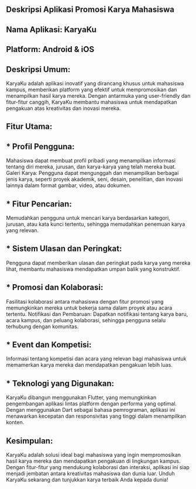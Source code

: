 ## Deskripsi Aplikasi Promosi Karya Mahasiswa

## Nama Aplikasi: KaryaKu

## Platform: Android & iOS

## Deskripsi Umum:
KaryaKu adalah aplikasi inovatif yang dirancang khusus untuk mahasiswa kampus, memberikan platform yang efektif untuk mempromosikan dan menampilkan hasil karya mereka. Dengan antarmuka yang user-friendly dan fitur-fitur canggih, KaryaKu membantu mahasiswa untuk mendapatkan pengakuan atas kreativitas dan inovasi mereka.

## Fitur Utama:

## * Profil Pengguna: 
Mahasiswa dapat membuat profil pribadi yang menampilkan informasi tentang diri mereka, jurusan, dan karya-karya yang telah mereka buat.
Galeri Karya: Pengguna dapat mengunggah dan menampilkan berbagai jenis karya, seperti proyek akademik, seni, desain, penelitian, dan inovasi lainnya dalam format gambar, video, atau dokumen.
## * Fitur Pencarian: 
Memudahkan pengguna untuk mencari karya berdasarkan kategori, jurusan, atau kata kunci tertentu, sehingga memudahkan penemuan karya yang relevan.
## * Sistem Ulasan dan Peringkat: 
Pengguna dapat memberikan ulasan dan peringkat pada karya yang mereka lihat, membantu mahasiswa mendapatkan umpan balik yang konstruktif.
## * Promosi dan Kolaborasi: 
Fasilitasi kolaborasi antara mahasiswa dengan fitur promosi yang memungkinkan mereka untuk bekerja sama dalam proyek atau acara tertentu.
Notifikasi dan Pembaruan: Dapatkan notifikasi tentang karya baru, acara kampus, dan peluang kolaborasi, sehingga pengguna selalu terhubung dengan komunitas.
## * Event dan Kompetisi: 
Informasi tentang kompetisi dan acara yang relevan bagi mahasiswa untuk memamerkan karya mereka dan mendapatkan pengakuan lebih luas.
## * Teknologi yang Digunakan:
KaryaKu dibangun menggunakan Flutter, yang memungkinkan pengembangan aplikasi lintas platform dengan performa yang optimal. Dengan menggunakan Dart sebagai bahasa pemrograman, aplikasi ini menawarkan kecepatan dan responsivitas yang tinggi dalam menampilkan konten.

## Kesimpulan:
KaryaKu adalah solusi ideal bagi mahasiswa yang ingin mempromosikan hasil karya mereka dan mendapatkan pengakuan di lingkungan kampus. Dengan fitur-fitur yang mendukung kolaborasi dan interaksi, aplikasi ini siap menjadi jembatan antara kreativitas mahasiswa dan dunia luar. Unduh KaryaKu sekarang dan tunjukkan karya terbaik Anda kepada dunia!
